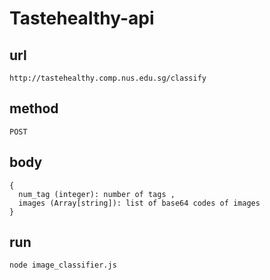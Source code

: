# Tastehealthy-api

## url
```
http://tastehealthy.comp.nus.edu.sg/classify
```
## method
```
POST
```
## body
```
{
  num_tag (integer): number of tags ,
  images (Array[string]): list of base64 codes of images
}
```
## run
```
node image_classifier.js
```